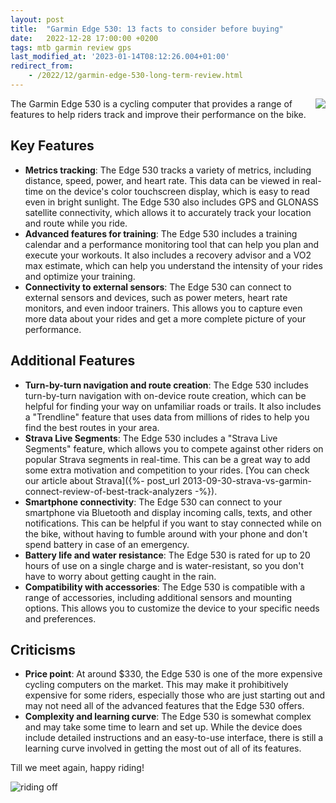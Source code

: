 ```yaml
---
layout: post
title:  "Garmin Edge 530: 13 facts to consider before buying"
date:   2022-12-28 17:00:00 +0200
tags: mtb garmin review gps
last_modified_at: '2023-01-14T08:12:26.004+01:00'
redirect_from:
    - /2022/12/garmin-edge-530-long-term-review.html
---
```


<a href='{{ site.constants[0].wsib }}/Garmin%20Edge%20530'><img style="float: right;" src="https://i.imgur.com/lOxfl7fm.jpg?1"></a>

The Garmin Edge 530 is a cycling computer that provides a range of features to help riders track and improve their performance on the bike.

Key Features
------------

- **Metrics tracking**: The Edge 530 tracks a variety of metrics, including distance, speed, power, and heart rate. This data can be viewed in real-time on the device's color touchscreen display, which is easy to read even in bright sunlight. The Edge 530 also includes GPS and GLONASS satellite connectivity, which allows it to accurately track your location and route while you ride.
- **Advanced features for training**: The Edge 530 includes a training calendar and a performance monitoring tool that can help you plan and execute your workouts. It also includes a recovery advisor and a VO2 max estimate, which can help you understand the intensity of your rides and optimize your training.
- **Connectivity to external sensors**: The Edge 530 can connect to external sensors and devices, such as power meters, heart rate monitors, and even indoor trainers. This allows you to capture even more data about your rides and get a more complete picture of your performance.

Additional Features
-------------------

- **Turn-by-turn navigation and route creation**: The Edge 530 includes turn-by-turn navigation with on-device route creation, which can be helpful for finding your way on unfamiliar roads or trails. It also includes a "Trendline" feature that uses data from millions of rides to help you find the best routes in your area.
- **Strava Live Segments**: The Edge 530 includes a "Strava Live Segments" feature, which allows you to compete against other riders on popular Strava segments in real-time. This can be a great way to add some extra motivation and competition to your rides. [You can check our article about Strava]({%- post_url 2013-09-30-strava-vs-garmin-connect-review-of-best-track-analyzers -%}).
- **Smartphone connectivity**: The Edge 530 can connect to your smartphone via Bluetooth and display incoming calls, texts, and other notifications. This can be helpful if you want to stay connected while on the bike, without having to fumble around with your phone and don't spend battery in case of an emergency.
- **Battery life and water resistance**: The Edge 530 is rated for up to 20 hours of use on a single charge and is water-resistant, so you don't have to worry about getting caught in the rain.
- **Compatibility with accessories**: The Edge 530 is compatible with a range of accessories, including additional sensors and mounting options. This allows you to customize the device to your specific needs and preferences.

Criticisms
----------

- **Price point**: At around $330, the Edge 530 is one of the more expensive cycling computers on the market. This may make it prohibitively expensive for some riders, especially those who are just starting out and may not need all of the advanced features that the Edge 530 offers.
- **Complexity and learning curve**: The Edge 530 is somewhat complex and may take some time to learn and set up. While the device does include detailed instructions and an easy-to-use interface, there is still a learning curve involved in getting the most out of all of its features.

Till we meet again, happy riding!

![riding off](https://i.imgur.com/fOtDuKTm.png)
